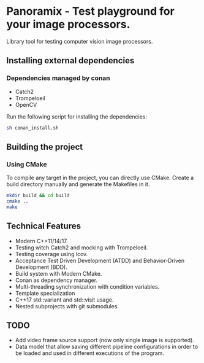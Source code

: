 # Panoramix - Test playground for your image processors.

Library tool for testing computer vision image processors. 

## Installing external dependencies

### Dependencies managed by conan
- Catch2
- Trompeloeil
- OpenCV

Run the following script for installing the dependencies:

```bash
sh conan_install.sh
```

## Building the project

### Using CMake

To compile any target in the project, you can directly use CMake. Create a build directory manually and generate the 
Makefiles in it. 

```bash
mkdir build && cd build
cmake ..
make
```

## Technical Features
- Modern C++11/14/17.
- Testing witch Catch2 and mocking with Trompeloeil.
- Testing coverage using lcov. 
- Acceptance Test Driven Development (ATDD) and Behavior-Driven Development (BDD).
- Build system with Modern CMake.
- Conan as dependency manager.
- Multi-threading synchronization with condition variables.
- Template specialization
- C++17 std::variant and std::visit usage.
- Nested subprojects with git submodules.

## TODO
- Add video frame source support (now only single image is supported).
- Data model that allow saving different pipeline configurations in order to be loaded and used in different executions of the program.
